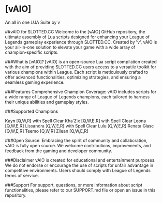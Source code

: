 # [vAIO]
An all in one LUA Suite by v

##vAIO for SLOTTED.CC
Welcome to the [vAIO] GitHub repository, the ultimate assembly of Lua scripts designed for enhancing your League of Legends gameplay experience through SLOTTED.CC. Created by 'v', vAIO is your all-in-one solution to elevate your game with a wide array of champion-specific scripts.

###What is [vAIO]?
[vAIO] is an open-source Lua script compilation created with the aim of providing SLOTTED.CC users access to a versatile toolkit for various champions within League. Each script is meticulously crafted to offer advanced functionalities, optimizing strategies, and ensuring a seamless gaming experience.

###Features
Comprehensive Champion Coverage: vAIO includes scripts for a wide range of League of Legends champions, each tailored to harness their unique abilities and gameplay styles.

###Supported Champions

Kayn [Q,W,R] with Spell Clear
Kha`Zix [Q,W,E,R] with Spell Clear
Leona [Q,W,E,R]
Lissandra [Q,W,E,R] with Spell Clear
Lulu [Q,W,E,R]
Renata Glasc [Q,W,E,R]
Teemo [Q,W,R]
Zilean [Q,W,E,R]




###Open Source: Embracing the spirit of community and collaboration, vAIO is fully open source. We welcome contributions, improvements, and feedback from the gaming and developer community.


###Disclaimer
vAIO is created for educational and entertainment purposes. We do not endorse or encourage the use of scripts for unfair advantage in competitive environments. Users should comply with League of Legends terms of service.


###Support
For support, questions, or more information about script functionalities, please refer to our SUPPORT.md file or open an issue in this repository.
